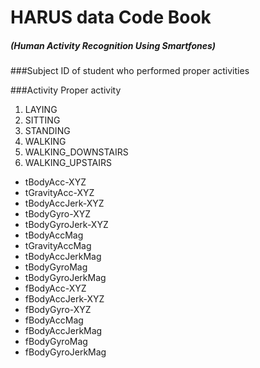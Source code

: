 # HARUS data Code Book
##### (Human Activity Recognition Using Smartfones)

###Subject
  ID of student who performed proper activities
  
###Activity
Proper activity
  1. LAYING
  2. SITTING
  3. STANDING
  4. WALKING
  5. WALKING_DOWNSTAIRS
  6. WALKING_UPSTAIRS

- tBodyAcc-XYZ
- tGravityAcc-XYZ
- tBodyAccJerk-XYZ
- tBodyGyro-XYZ
- tBodyGyroJerk-XYZ
- tBodyAccMag
- tGravityAccMag
- tBodyAccJerkMag
- tBodyGyroMag
- tBodyGyroJerkMag
- fBodyAcc-XYZ
- fBodyAccJerk-XYZ
- fBodyGyro-XYZ
- fBodyAccMag
- fBodyAccJerkMag
- fBodyGyroMag
- fBodyGyroJerkMag
